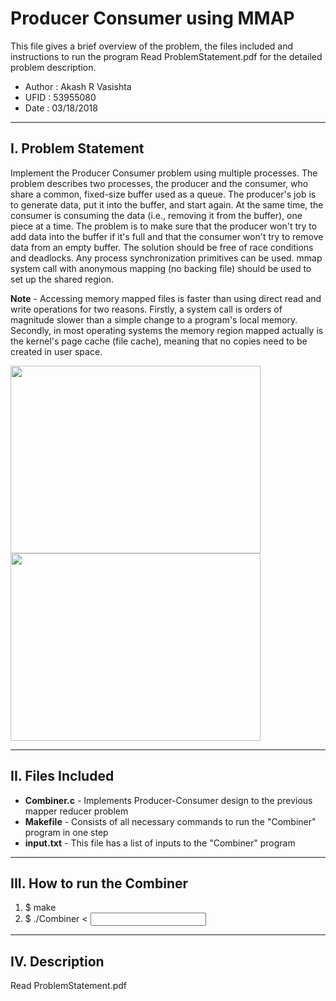 # __Producer Consumer using MMAP__
This file gives a brief overview of the problem, the files included and instructions to run the program
Read ProblemStatement.pdf for the detailed problem description.
* Author : Akash R Vasishta
* UFID   : 53955080
* Date   : 03/18/2018

--------------------
## __I. Problem Statement__
Implement the Producer Consumer problem using multiple processes. The problem describes two processes, the producer and the consumer, who share a common, fixed-size buffer used as a queue. The producer's job is to generate data, put it into the buffer, and start again. At the same time, the consumer is consuming the data (i.e., removing it from the buffer), one piece at a time. The problem is to make sure that the producer won't try to add data into the buffer if it's full and that the consumer won't try to remove data from an empty buffer.
The solution should be free of race conditions and deadlocks. Any process synchronization primitives can be used.
mmap system call with anonymous mapping (no backing file) should be used to set up the shared region.

__Note__ -
Accessing memory mapped files is faster than using direct read and write operations for two reasons. Firstly, a system call is orders of magnitude slower than a simple change to a program's local memory. Secondly, in most operating systems the memory region mapped actually is the kernel's page cache (file cache), meaning that no copies need to be created in user space.

<img src="http://androidsrc.net/wp-content/uploads/2015/02/PCP_AndroidSRC.net_.png" width="400" height="300" /><img src="https://pages.mtu.edu/~shene/NSF-3/e-Book/SEMA/DIAGRAM-producer.jpg" width="400" height="300" />

--------------------
## __II. Files Included__
* __Combiner.c__	 - Implements Producer-Consumer design to the previous mapper reducer problem
* __Makefile__ 	 - Consists of all necessary commands to run the "Combiner" program in one step
* __input.txt__	 - This file has a list of inputs to the "Combiner" program

--------------------
## __III. How to run the Combiner__
1. $ make
2. $ ./Combiner <Number of Slots> <Number of unique UserIDs> < <Input file>

--------------------
## __IV. Description__
Read ProblemStatement.pdf
